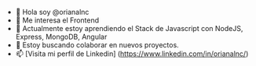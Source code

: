 - 👋 Hola soy @orianalnc
- 👀 Me interesa el Frontend
- 🌱 Actualmente estoy aprendiendo el Stack de Javascript con NodeJS, Express, MongoDB, Angular
- 💞️ Estoy buscando colaborar en nuevos proyectos.
- 📫 [Visita mi perfil de Linkedin] (https://www.linkedin.com/in/orianalnc/)

<!---
orianalnc/orianalnc is a ✨ special ✨ repository because its `README.md` (this file) appears on your GitHub profile.
You can click the Preview link to take a look at your changes.
--->
